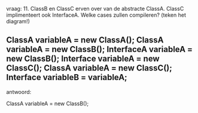 vraag:
11. ClassB en ClassC erven over van de abstracte ClassA. ClassC implimenteert ook InterfaceA. Welke cases zullen compileren? (teken het diagram!)

ClassA variableA = new ClassA();
ClassA variableA = new ClassB();
InterfaceA variableA = new ClassB();
Interface variableA = new ClassC();
ClassA variableA = new ClassC(); Interface variableB = variableA;
-----
antwoord:

ClassA variableA = new ClassB();